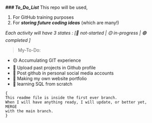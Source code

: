 ***### To_Do_List***
This repo will be used,

1. For GitHub training purposes
2. For ***storing future coding ideas*** (which are many!)

*Each activity will have 3 states : [🔴 not-started | 🟡 in-progress | 🟢 completed ]*

> My-To-Do:
  - 🟡 Accumulating GIT experience
  - 🔴 Upload past projects in Github profile
  - 🔴 Post github in personal social media accounts
  - 🔴 Making my own website portfolio
  - 🔴 learning SQL from scratch


```
{
This readme file is inside the first ever branch.
When I will have anything ready, I will update, or better yet,
MERGE
with the main branch.
}
```
